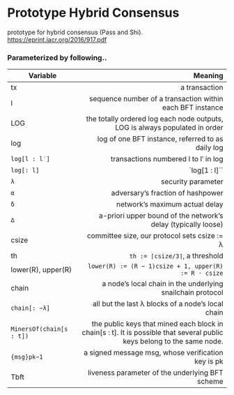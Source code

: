 # Prototype Hybrid Consensus
prototype for hybrid consensus (Pass and Shi). https://eprint.iacr.org/2016/917.pdf


### Parameterized by following..

Variable | Meaning |
--- | ---:|
tx | a transaction
l | sequence number of a transaction within each BFT instance
LOG | the totally ordered log each node outputs, LOG is always populated in order
log | log of one BFT instance, referred to as daily log
`log[l : l′]` | transactions numbered l to l′ in log
`log[: l]` | `log[1 : l]``
`λ` | security parameter
`α` | adversary’s fraction of hashpower
`δ` | network’s maximum actual delay
`∆` | a-priori upper bound of the network’s delay (typically loose)
csize | committee size, our protocol sets csize := λ
th | `th := ⌈csize/3⌉`, a threshold
lower(R), upper(R) | ```lower(R) := (R − 1)csize + 1, upper(R) := R · csize```
chain | a node’s local chain in the underlying snailchain protocol
`chain[: −λ]` | all but the last λ blocks of a node’s local chain
`MinersOf(chain[s : t])` | the public keys that mined each block in chain[s : t]. It is possible that several public keys belong to the same node.
`{msg}pk−1` | a signed message msg, whose verification key is pk
Tbft | liveness parameter of the underlying BFT scheme
